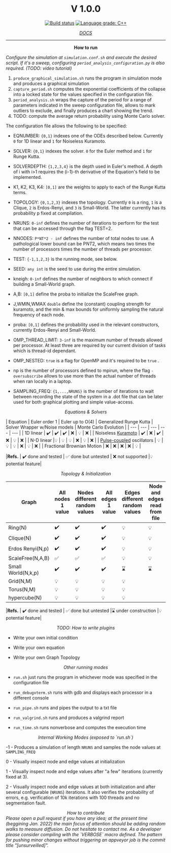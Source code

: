 
<center><h1><b>V 1.0.0</b></h1> 

 [![Build status](https://ci.appveyor.com/api/projects/status/8t72t8yb59kbdiuj?svg=true)](https://ci.appveyor.com/project/GastonMazzei/nediss)
[![Language grade: C++](https://img.shields.io/lgtm/grade/cpp/github/GastonMazzei/NEDISS)](https://lgtm.com/projects/g/GastonMazzei/NEDISS/context:cpp)

 
 
 <a href='https://gastonmazzei.github.io/NEDISS/annotated.html'><i>DOCS</i></a></center>
 
---


<center><b>How to run</b></center>

<i>Configure the simulation at `simulation.conf.sh` and execute the desired script. If it's a sweep, configuring `period_analysis_configuration.py` is also required. (TODO: video tutorial)</i>

1) `produce_graphical_simulation.sh` runs the program in simulation mode and produces a graphical simulation
2) `capture_period.sh` computes the exponential coefficients of the collapse into a locked state for the values specified in the configuration file.
3) `period_analysis.sh` wraps the capture of the period for a range of parameters indicated in the sweep configuration file, allows to mark outliers to exclude, and finally produces a chart showing the trend. 
4) TODO: compute the average return probability using Monte Carlo solver.



The configuration file allows the following to be specified:

* EQNUMBER: `{0,1}` indexes one of the ODEs described below. Currently `0` for 1D linear and `1` for Noiseless Kuramoto.

* SOLVER: `{0,1}` indexes the solver. `0` for the Euler method and `1` for Runge Kutta.

* SOLVERDEPTH: `{1,2,3,4}` is the depth used in Euler's method. A depth of i with i>1 requires the (i-1)-th derivative of the Equation's field to be implemented.

* K1, K2, K3, K4: `[0,1]` are the weights to apply to each of the Runge Kutta terms.

* TOPOLOGY: `{0,1,2,3}` indexes the topology. Currently `0` is a ring, `1` is a Clique, `2` is Erdos-Renyi, and `3` is Small-World. The latter currently has its probability p fixed at compilation. 

* NRUNS: `0-inf` defines the number of iterations to perform for the test that can be accessed through the flag TEST=2.

* NNODES: `P*NT*2 - inf` defines the number of total nodes to use. A pathological lower bound can be P*NT*2, which means two times the number of processors times the number of threads per processor.

* TEST: `{-1,1,2,3}` is the running mode, see below.

* SEED: `any int` is the seed to use during the entire simulation.

* kneigh: `0-inf` defines the number of neighbors to which connect if building a Small-World graph.

* A,B: `[0,1]` define the proba to initialize the ScaleFree graph.

* J,WMIN,WMAX `double` define the (constant) coupling strength for kuramoto, and the min & max bounds for uniformly sampling the natural frequency of each node.

* proba: `[0,1]` defines the probability used in the relevant constructors, currently Erdos-Renyi and Small-World.

* OMP_THREAD_LIMIT: `3-inf` is the maximum number of threads allowed per processor. At least three are required by our current division of tasks which is thread-id dependant.

* OMP_NESTED: `true` is a flag for OpenMP and it's required to be `true` .

* np is the number of processors defined  to mpirun, where the flag `-oversubscribe` allows to use more than the actual number of threads when ran locally in a laptop.

* SAMPLING_FREQ: `{1,...,NRUNS}` is the number of iterations to wait between recording the state of the system in a .dot file that can be later used for both graphical plotting and simple value-access. 

<center><i>Equations & Solvers</i></center>

| Equation | Euler order 1 | Euler up to O(4) | Generalized Runge Kutta | Solver Wrapper w/Noise models | Monte Carlo Evolution |
| --- | --- | --- | --- | --- |
| 1D linear | :heavy_check_mark: | :heavy_check_mark: | :heavy_check_mark: | :x: | :bulb: | :x: |
| Noiseless <a href='https://en.wikipedia.org/wiki/Kuramoto_model'>Kuramoto</a> | :heavy_check_mark: | :x: | :heavy_check_mark: | :x: | :bulb: | :x: |
| N-D linear |:bulb: | :bulb: | :bulb: | :x: | :bulb: | :x: |
| <a href='http://www.scholarpedia.org/article/Pulse_coupled_oscillators'>Pulse-coupled</a> oscillators | :bulb: | :bulb: | :bulb: | :x:  | :bulb: | :x: |
| Fractional Brownian Motion | :x: | :x: | :x: | :x: | :bulb: |

|<b>Refs.</b>
| :heavy_check_mark: done and tested
| :white_check_mark: done but untested 
| :x: not supported 
|:bulb: potential feature|


<center><i>Topology & Initialization</i></center>

| Graph | All nodes 1 value | Nodes different random values | All edges 1 value | Edges different random values | Node and edges read from file | 
| --- | --- | --- | --- | --- | --- |
| Ring(N) | :heavy_check_mark: | :heavy_check_mark: | :heavy_check_mark: | :bulb: | :bulb: |
| Clique(N) | :heavy_check_mark: | :heavy_check_mark: | :heavy_check_mark: | :bulb: | :bulb: |
| Erdos Renyi(N,p) | :heavy_check_mark: | :heavy_check_mark: | :heavy_check_mark: | :bulb: | :bulb: |
| ScaleFree(N,A,B) | :white_check_mark: | :white_check_mark: | :white_check_mark: | :bulb: | :bulb: |
| Small World(N,k,p) | :heavy_check_mark: | :heavy_check_mark: | :heavy_check_mark: | :hourglass: | :hourglass: |
| Grid(N,M) | :bulb: | :bulb: | :bulb: | :bulb: |
| Torus(N,M) | :bulb: | :bulb: | :bulb: | :bulb: |
| hypercube(N) | :bulb: | :bulb: | :bulb: | :bulb: |

|<b>Refs.</b>
| :heavy_check_mark: done and tested
| :white_check_mark: done but untested 
|:hourglass: under construction 
|:bulb: potential feature|


<center><i>TODO: How to write plugins</i></center>

- Write your own initial condition

- Write your own equation

-  Write your own Graph Topology



<center><i>Other running modes</i></center>

- `run.sh` just runs the program in whichever mode was specified in the configuration file

- `run_debugxterm.sh` runs with gdb and displays each processor in a different console

- `run_pipe.sh` runs and pipes the output to a txt file

- `run_valgrind.sh` runs and produces a valgrind report

- `run_time.sh` runs nonverbose and computes the execution time


<center><i>Internal Working Modes (exposed to `run.sh`)</i></center>

-1 - Produces a simulation of length `NRUNS` and samples the node values at `SAMPLING_FREQ`

0 - Visually inspect node and edge values at initialization

1 - Visually inspect node and edge values after "a few" iterations (currently fixed at 3).

2 - Visually inspect node and edge values at both initialization and after several configurable (`NRUNS`) iterations. It also verifies the probability of errors, e.g. verification of 10k iterations with 100 threads and no segmentation fault.



<center><i>How to contribute</i></center>
<i>Please open a pull request if you have any idea; at the present time (beggining Jan. 2022) the main focus of attention should be adding random walks to measure diffusion. Do not hesitate to contact me. As a developer please consider compiling with the `VERBOSE` macro defined. The pattern for pushing minor changes without triggering an appveyor job is the commit title "[unsurveilled]".</i>
